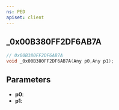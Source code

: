 ```yaml
---
ns: PED
apiset: client
---
```

## _0x00B380FF2DF6AB7A

```c
// 0x00B380FF2DF6AB7A
void _0x00B380FF2DF6AB7A(Any p0,Any p1);
```


## Parameters
* **p0**:
* **p1**:



